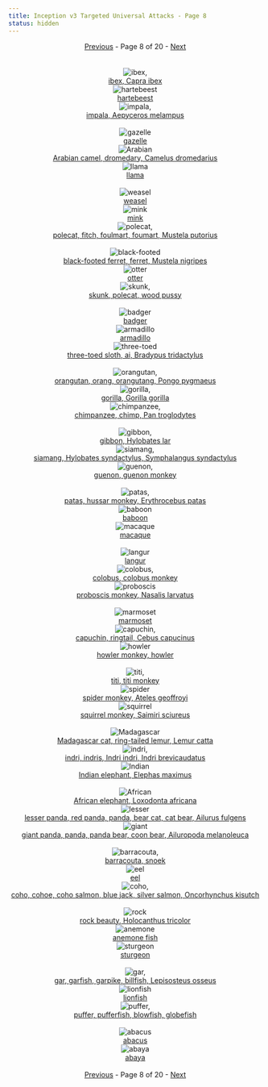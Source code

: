 ```yaml
---
title: Inception v3 Targeted Universal Attacks - Page 8
status: hidden
---
```

<center><a href="inception-v3-targeted-universal-attacks-page-7.html">Previous</a> - Page 8 of 20 - <a href="inception-v3-targeted-universal-attacks-page-9.html">Next</a></center>
<br /><br /><div class="row">
<div id=350 class="col-md-4"><center>
<img src="/images/incv3_univ/350.png" alt=ibex, Capra ibex /><br />
<a href="#350">ibex, Capra ibex</a></center></div>
<div id=351 class="col-md-4"><center>
<img src="/images/incv3_univ/351.png" alt=hartebeest /><br />
<a href="#351">hartebeest</a></center></div>
<div id=352 class="col-md-4"><center>
<img src="/images/incv3_univ/352.png" alt=impala, Aepyceros melampus /><br />
<a href="#352">impala, Aepyceros melampus</a></center></div>
</div><br />
<div class="row">
<div id=353 class="col-md-4"><center>
<img src="/images/incv3_univ/353.png" alt=gazelle /><br />
<a href="#353">gazelle</a></center></div>
<div id=354 class="col-md-4"><center>
<img src="/images/incv3_univ/354.png" alt=Arabian camel, dromedary, Camelus dromedarius /><br />
<a href="#354">Arabian camel, dromedary, Camelus dromedarius</a></center></div>
<div id=355 class="col-md-4"><center>
<img src="/images/incv3_univ/355.png" alt=llama /><br />
<a href="#355">llama</a></center></div>
</div><br />
<div class="row">
<div id=356 class="col-md-4"><center>
<img src="/images/incv3_univ/356.png" alt=weasel /><br />
<a href="#356">weasel</a></center></div>
<div id=357 class="col-md-4"><center>
<img src="/images/incv3_univ/357.png" alt=mink /><br />
<a href="#357">mink</a></center></div>
<div id=358 class="col-md-4"><center>
<img src="/images/incv3_univ/358.png" alt=polecat, fitch, foulmart, foumart, Mustela putorius /><br />
<a href="#358">polecat, fitch, foulmart, foumart, Mustela putorius</a></center></div>
</div><br />
<div class="row">
<div id=359 class="col-md-4"><center>
<img src="/images/incv3_univ/359.png" alt=black-footed ferret, ferret, Mustela nigripes /><br />
<a href="#359">black-footed ferret, ferret, Mustela nigripes</a></center></div>
<div id=360 class="col-md-4"><center>
<img src="/images/incv3_univ/360.png" alt=otter /><br />
<a href="#360">otter</a></center></div>
<div id=361 class="col-md-4"><center>
<img src="/images/incv3_univ/361.png" alt=skunk, polecat, wood pussy /><br />
<a href="#361">skunk, polecat, wood pussy</a></center></div>
</div><br />
<div class="row">
<div id=362 class="col-md-4"><center>
<img src="/images/incv3_univ/362.png" alt=badger /><br />
<a href="#362">badger</a></center></div>
<div id=363 class="col-md-4"><center>
<img src="/images/incv3_univ/363.png" alt=armadillo /><br />
<a href="#363">armadillo</a></center></div>
<div id=364 class="col-md-4"><center>
<img src="/images/incv3_univ/364.png" alt=three-toed sloth, ai, Bradypus tridactylus /><br />
<a href="#364">three-toed sloth, ai, Bradypus tridactylus</a></center></div>
</div><br />
<div class="row">
<div id=365 class="col-md-4"><center>
<img src="/images/incv3_univ/365.png" alt=orangutan, orang, orangutang, Pongo pygmaeus /><br />
<a href="#365">orangutan, orang, orangutang, Pongo pygmaeus</a></center></div>
<div id=366 class="col-md-4"><center>
<img src="/images/incv3_univ/366.png" alt=gorilla, Gorilla gorilla /><br />
<a href="#366">gorilla, Gorilla gorilla</a></center></div>
<div id=367 class="col-md-4"><center>
<img src="/images/incv3_univ/367.png" alt=chimpanzee, chimp, Pan troglodytes /><br />
<a href="#367">chimpanzee, chimp, Pan troglodytes</a></center></div>
</div><br />
<div class="row">
<div id=368 class="col-md-4"><center>
<img src="/images/incv3_univ/368.png" alt=gibbon, Hylobates lar /><br />
<a href="#368">gibbon, Hylobates lar</a></center></div>
<div id=369 class="col-md-4"><center>
<img src="/images/incv3_univ/369.png" alt=siamang, Hylobates syndactylus, Symphalangus syndactylus /><br />
<a href="#369">siamang, Hylobates syndactylus, Symphalangus syndactylus</a></center></div>
<div id=370 class="col-md-4"><center>
<img src="/images/incv3_univ/370.png" alt=guenon, guenon monkey /><br />
<a href="#370">guenon, guenon monkey</a></center></div>
</div><br />
<div class="row">
<div id=371 class="col-md-4"><center>
<img src="/images/incv3_univ/371.png" alt=patas, hussar monkey, Erythrocebus patas /><br />
<a href="#371">patas, hussar monkey, Erythrocebus patas</a></center></div>
<div id=372 class="col-md-4"><center>
<img src="/images/incv3_univ/372.png" alt=baboon /><br />
<a href="#372">baboon</a></center></div>
<div id=373 class="col-md-4"><center>
<img src="/images/incv3_univ/373.png" alt=macaque /><br />
<a href="#373">macaque</a></center></div>
</div><br />
<div class="row">
<div id=374 class="col-md-4"><center>
<img src="/images/incv3_univ/374.png" alt=langur /><br />
<a href="#374">langur</a></center></div>
<div id=375 class="col-md-4"><center>
<img src="/images/incv3_univ/375.png" alt=colobus, colobus monkey /><br />
<a href="#375">colobus, colobus monkey</a></center></div>
<div id=376 class="col-md-4"><center>
<img src="/images/incv3_univ/376.png" alt=proboscis monkey, Nasalis larvatus /><br />
<a href="#376">proboscis monkey, Nasalis larvatus</a></center></div>
</div><br />
<div class="row">
<div id=377 class="col-md-4"><center>
<img src="/images/incv3_univ/377.png" alt=marmoset /><br />
<a href="#377">marmoset</a></center></div>
<div id=378 class="col-md-4"><center>
<img src="/images/incv3_univ/378.png" alt=capuchin, ringtail, Cebus capucinus /><br />
<a href="#378">capuchin, ringtail, Cebus capucinus</a></center></div>
<div id=379 class="col-md-4"><center>
<img src="/images/incv3_univ/379.png" alt=howler monkey, howler /><br />
<a href="#379">howler monkey, howler</a></center></div>
</div><br />
<div class="row">
<div id=380 class="col-md-4"><center>
<img src="/images/incv3_univ/380.png" alt=titi, titi monkey /><br />
<a href="#380">titi, titi monkey</a></center></div>
<div id=381 class="col-md-4"><center>
<img src="/images/incv3_univ/381.png" alt=spider monkey, Ateles geoffroyi /><br />
<a href="#381">spider monkey, Ateles geoffroyi</a></center></div>
<div id=382 class="col-md-4"><center>
<img src="/images/incv3_univ/382.png" alt=squirrel monkey, Saimiri sciureus /><br />
<a href="#382">squirrel monkey, Saimiri sciureus</a></center></div>
</div><br />
<div class="row">
<div id=383 class="col-md-4"><center>
<img src="/images/incv3_univ/383.png" alt=Madagascar cat, ring-tailed lemur, Lemur catta /><br />
<a href="#383">Madagascar cat, ring-tailed lemur, Lemur catta</a></center></div>
<div id=384 class="col-md-4"><center>
<img src="/images/incv3_univ/384.png" alt=indri, indris, Indri indri, Indri brevicaudatus /><br />
<a href="#384">indri, indris, Indri indri, Indri brevicaudatus</a></center></div>
<div id=385 class="col-md-4"><center>
<img src="/images/incv3_univ/385.png" alt=Indian elephant, Elephas maximus /><br />
<a href="#385">Indian elephant, Elephas maximus</a></center></div>
</div><br />
<div class="row">
<div id=386 class="col-md-4"><center>
<img src="/images/incv3_univ/386.png" alt=African elephant, Loxodonta africana /><br />
<a href="#386">African elephant, Loxodonta africana</a></center></div>
<div id=387 class="col-md-4"><center>
<img src="/images/incv3_univ/387.png" alt=lesser panda, red panda, panda, bear cat, cat bear, Ailurus fulgens /><br />
<a href="#387">lesser panda, red panda, panda, bear cat, cat bear, Ailurus fulgens</a></center></div>
<div id=388 class="col-md-4"><center>
<img src="/images/incv3_univ/388.png" alt=giant panda, panda, panda bear, coon bear, Ailuropoda melanoleuca /><br />
<a href="#388">giant panda, panda, panda bear, coon bear, Ailuropoda melanoleuca</a></center></div>
</div><br />
<div class="row">
<div id=389 class="col-md-4"><center>
<img src="/images/incv3_univ/389.png" alt=barracouta, snoek /><br />
<a href="#389">barracouta, snoek</a></center></div>
<div id=390 class="col-md-4"><center>
<img src="/images/incv3_univ/390.png" alt=eel /><br />
<a href="#390">eel</a></center></div>
<div id=391 class="col-md-4"><center>
<img src="/images/incv3_univ/391.png" alt=coho, cohoe, coho salmon, blue jack, silver salmon, Oncorhynchus kisutch /><br />
<a href="#391">coho, cohoe, coho salmon, blue jack, silver salmon, Oncorhynchus kisutch</a></center></div>
</div><br />
<div class="row">
<div id=392 class="col-md-4"><center>
<img src="/images/incv3_univ/392.png" alt=rock beauty, Holocanthus tricolor /><br />
<a href="#392">rock beauty, Holocanthus tricolor</a></center></div>
<div id=393 class="col-md-4"><center>
<img src="/images/incv3_univ/393.png" alt=anemone fish /><br />
<a href="#393">anemone fish</a></center></div>
<div id=394 class="col-md-4"><center>
<img src="/images/incv3_univ/394.png" alt=sturgeon /><br />
<a href="#394">sturgeon</a></center></div>
</div><br />
<div class="row">
<div id=395 class="col-md-4"><center>
<img src="/images/incv3_univ/395.png" alt=gar, garfish, garpike, billfish, Lepisosteus osseus /><br />
<a href="#395">gar, garfish, garpike, billfish, Lepisosteus osseus</a></center></div>
<div id=396 class="col-md-4"><center>
<img src="/images/incv3_univ/396.png" alt=lionfish /><br />
<a href="#396">lionfish</a></center></div>
<div id=397 class="col-md-4"><center>
<img src="/images/incv3_univ/397.png" alt=puffer, pufferfish, blowfish, globefish /><br />
<a href="#397">puffer, pufferfish, blowfish, globefish</a></center></div>
</div><br />
<div class="row">
<div id=398 class="col-md-4"><center>
<img src="/images/incv3_univ/398.png" alt=abacus /><br />
<a href="#398">abacus</a></center></div>
<div id=399 class="col-md-4"><center>
<img src="/images/incv3_univ/399.png" alt=abaya /><br />
<a href="#399">abaya</a></center></div>
</div><br />
<center><a href="inception-v3-targeted-universal-attacks-page-7.html">Previous</a> - Page 8 of 20 - <a href="inception-v3-targeted-universal-attacks-page-9.html">Next</a></center>
